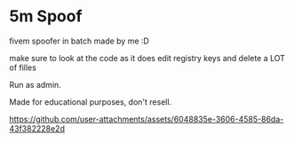 # 5m Spoof
fivem spoofer in batch made by me :D

make sure to look at the code as it does edit registry keys and delete a LOT of filles

Run as admin.

Made for educational purposes, don't resell.




https://github.com/user-attachments/assets/6048835e-3606-4585-86da-43f382228e2d


